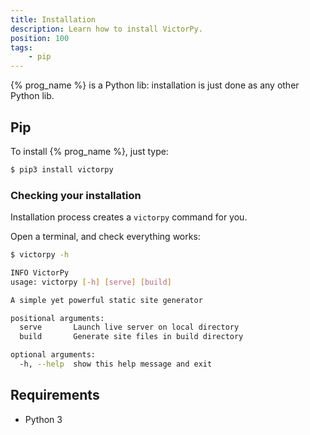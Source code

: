 ```yaml
---
title: Installation
description: Learn how to install VictorPy.
position: 100
tags:
    - pip
---
```


{% prog_name %} is a Python lib: installation is just done as any other Python lib.

## Pip

To install {% prog_name %}, just type:

```bash
$ pip3 install victorpy
```

### Checking your installation

Installation process creates a `victorpy` command for you.

Open a terminal, and check everything works:

```bash
$ victorpy -h

INFO VictorPy
usage: victorpy [-h] [serve] [build]

A simple yet powerful static site generator

positional arguments:
  serve       Launch live server on local directory
  build       Generate site files in build directory

optional arguments:
  -h, --help  show this help message and exit
```

## Requirements

- Python 3